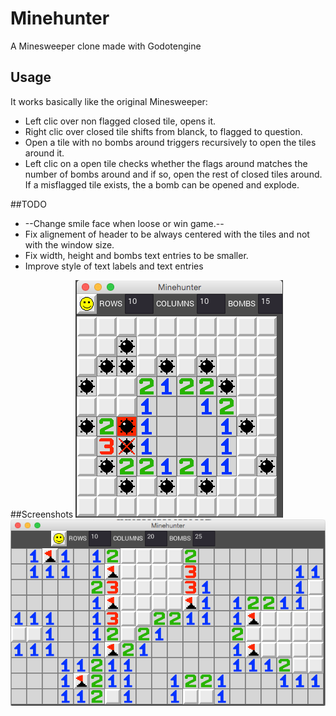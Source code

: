 # Minehunter
A Minesweeper clone made with Godotengine

## Usage
It works basically like the original Minesweeper:
* Left clic over non flagged closed tile, opens it.
* Right clic over closed tile shifts from blanck, to flagged to question.
* Open a tile with no bombs around triggers recursively to open the tiles around it.
* Left clic on a open tile checks whether the flags around matches the number of bombs around and if so, open the rest of closed tiles around. If a misflagged tile exists, the a bomb can be opened and explode.

##TODO
* --Change smile face when loose or win game.--
* Fix alignement of header to be always centered with the tiles and not with the window size.
* Fix width, height and bombs text entries to be smaller.
* Improve style of text labels and text entries

##Screenshots
![10x10 Screen](https://github.com/genete/Minehunter/blob/master/sreen_captures/Screen_capture_10x10x15.png)
![10x20 Screen](https://github.com/genete/Minehunter/blob/master/sreen_captures/Screen_capture_10x20x25.png)
